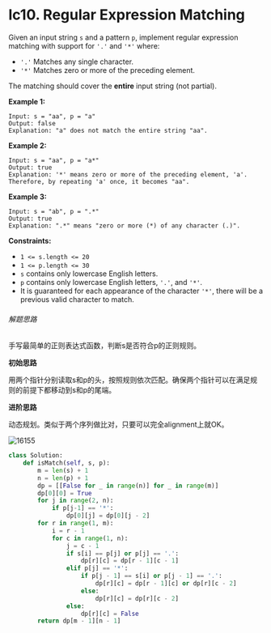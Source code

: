 # lc10. Regular Expression Matching


Given an input string `s` and a pattern `p`, implement regular expression matching with support for `'.'` and `'*'` where:

- `'.'` Matches any single character.
- `'*'` Matches zero or more of the preceding element.

The matching should cover the **entire** input string (not partial).

 

**Example 1:**

```
Input: s = "aa", p = "a"
Output: false
Explanation: "a" does not match the entire string "aa".
```

**Example 2:**

```
Input: s = "aa", p = "a*"
Output: true
Explanation: '*' means zero or more of the preceding element, 'a'. Therefore, by repeating 'a' once, it becomes "aa".
```

**Example 3:**

```
Input: s = "ab", p = ".*"
Output: true
Explanation: ".*" means "zero or more (*) of any character (.)".
```

 

**Constraints:**

- `1 <= s.length <= 20`
- `1 <= p.length <= 30`
- `s` contains only lowercase English letters.
- `p` contains only lowercase English letters, `'.'`, and `'*'`.
- It is guaranteed for each appearance of the character `'*'`, there will be a previous valid character to match.

###### 解题思路

手写最简单的正则表达式函数，判断s是否符合p的正则规则。

**初始思路**

用两个指针分别读取s和p的头，按照规则依次匹配。确保两个指针可以在满足规则的前提下都移动到s和p的尾端。

**进阶思路**

动态规划。类似于两个序列做比对，只要可以完全alignment上就OK。

![16155](https://cdn.jsdelivr.net/gh/JoshuaChou2018/oss@main/uPic/16155.9GLp0j.png)

```python
class Solution:
    def isMatch(self, s, p):
        m = len(s) + 1
        n = len(p) + 1
        dp = [[False for _ in range(n)] for _ in range(m)]
        dp[0][0] = True
        for j in range(2, n):
            if p[j-1] == '*':
                dp[0][j] = dp[0][j - 2]
        for r in range(1, m):
            i = r - 1 
            for c in range(1, n):
                j = c - 1 
                if s[i] == p[j] or p[j] == '.':
                    dp[r][c] = dp[r - 1][c - 1]
                elif p[j] == '*':
                    if p[j - 1] == s[i] or p[j - 1] == '.':
                        dp[r][c] = dp[r - 1][c] or dp[r][c - 2]
                    else:
                        dp[r][c] = dp[r][c - 2]
                else:
                    dp[r][c] = False
        return dp[m - 1][n - 1]
```




